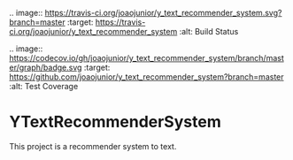 .. image:: https://travis-ci.org/joaojunior/y_text_recommender_system.svg?branch=master
   :target: https://travis-ci.org/joaojunior/y_text_recommender_system
   :alt: Build Status

.. image:: https://codecov.io/gh/joaojunior/y_text_recommender_system/branch/master/graph/badge.svg
   :target: https://github.com/joaojunior/y_text_recommender_system?branch=master
   :alt: Test Coverage

# YTextRecommenderSystem

This project is a recommender system to text.
